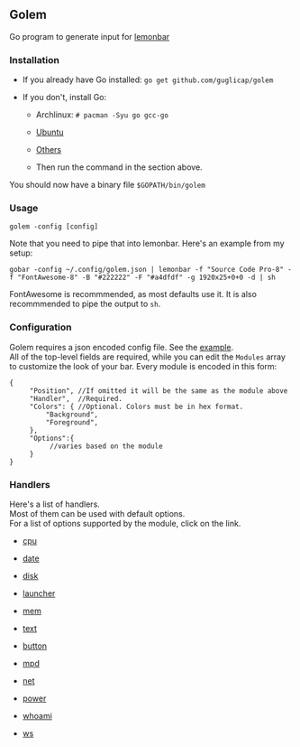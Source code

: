 ## Golem

Go program to generate input for [lemonbar](https://github.com/LemonBoy/bar)

### Installation

* If you already have Go installed:
    `go get github.com/guglicap/golem`

* If you don't, install Go: 

    * Archlinux: `# pacman -Syu go gcc-go`
    * [Ubuntu](https://github.com/golang/go/wiki/Ubuntu) 
    * [Others](https://golang.org/dl/)

    * Then run the command in the section above.

You should now have a binary file `$GOPATH/bin/golem`

### Usage

`golem -config [config]`

Note that you need to pipe that into lemonbar. Here's an example from my setup:

`gobar -config ~/.config/golem.json | lemonbar -f "Source Code Pro-8" -f "FontAwesome-8" -B "#222222" -F "#a4dfdf" -g 1920x25+0+0 -d | sh`  

FontAwesome is recommmended, as most defaults use it. It is also recommmended to pipe the output to `sh`.

### Configuration 

Golem requires a json encoded config file. See the [example](https://github.com/guglicap/golem/blob/master/config.json).  
All of the top-level fields are required, while you can edit the `Modules` array to customize the look of your bar. Every module is encoded in this form:

    {
         "Position", //If omitted it will be the same as the module above
         "Handler",  //Required.
         "Colors": { //Optional. Colors must be in hex format.
             "Background",
             "Foreground",
         },
         "Options":{
              //varies based on the module
         }
    }          

### Handlers

Here's a list of handlers.  
Most of them can be used with default options.  
For a list of options supported by the module, click on the link.


* [cpu](https://github.com/guglicap/golem/blob/master/modules/MODULES.md#cpu)

* [date](https://github.com/guglicap/golem/blob/master/modules/MODULES.md#date)

* [disk](https://github.com/guglicap/golem/blob/master/modules/MODULES.md#disk)

* [launcher](https://github.com/guglicap/golem/blob/master/modules/MODULES.md#launcher)

* [mem](https://github.com/guglicap/golem/blob/master/modules/MODULES.md#mem)

* [text](https://github.com/guglicap/golem/blob/master/modules/MODULES.md#text)

* [button](https://github.com/guglicap/golem/blob/master/modules/MODULES.md#button)

* [mpd](https://github.com/guglicap/golem/blob/master/modules/MODULES.md#mpd)

* [net](https://github.com/guglicap/golem/blob/master/modules/MODULES.md#net)

* [power](https://github.com/guglicap/golem/blob/master/modules/MODULES.md#power)

* [whoami](https://github.com/guglicap/golem/blob/master/modules/MODULES.md#whoami)

* [ws](https://github.com/guglicap/golem/blob/master/modules/MODULES.md#ws)